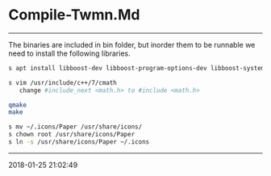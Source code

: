 # Compile-Twmn.Md

----------------------------------------- 
The binaries are included in bin folder, but inorder them to be runnable
we need to install the following libraries.

```bash
s apt install libboost-dev libboost-program-options-dev libboost-system-dev

s vim /usr/include/c++/7/cmath
   change #include_next <math.h> to #include <math.h>

qmake
make
```


```bash
s mv ~/.icons/Paper /usr/share/icons/
s chown root /usr/share/icons/Paper
s ln -s /usr/share/icons/Paper ~/.icons
```
-----------------------------------------
2018-01-25 21:02:49
